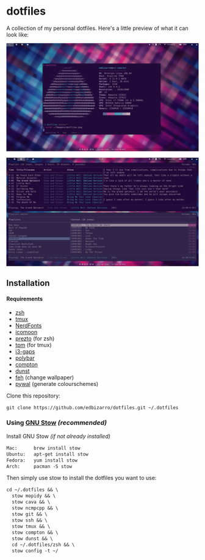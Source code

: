 dotfiles
========

A collection of my personal dotfiles. Here's a little preview of what it can look like:

![screenshot](screenshot.png)

![ncmpcpp](ncmpcpp.png)

Installation
------------



#### Requirements

* [zsh](http://www.zsh.org)
* [tmux](https://github.com/tmux/tmux)
* [NerdFonts](https://github.com/ryanoasis/nerd-fonts)
* [icomoon](https://icomoon.io)
* [prezto](https://github.com/sorin-ionescu/prezto) (for zsh)
* [tpm](https://github.com/tmux-plugins/tpm) (for tmux)
* [i3-gaps](https://github.com/Airblader/i3)
* [polybar](https://github.com/jaagr/polybar)
* [compton](https://github.com/chjj/compton)
* [dunst](https://github.com/dunst-project/dunst)
* [feh](https://feh.finalrewind.org) (change wallpaper)
* [pywal](https://github.com/dylanaraps/pywal) (generate colourschemes)


Clone this repository:

    git clone https://github.com/edbizarro/dotfiles.git ~/.dotfiles

### Using [GNU Stow](https://www.gnu.org/software/stow/) _(recommended)_
Install GNU Stow _(if not already installed)_

    Mac:      brew install stow
    Ubuntu:   apt-get install stow
    Fedora:   yum install stow
    Arch:     pacman -S stow

Then simply use stow to install the dotfiles you want to use:

    cd ~/.dotfiles && \
      stow mopidy && \
      stow cava && \
      stow ncmpcpp && \
      stow git && \
      stow ssh && \
      stow tmux && \
      stow compton && \
      stow dunst && \
      cd ~/.dotfiles/zsh && \
      stow config -t ~/
